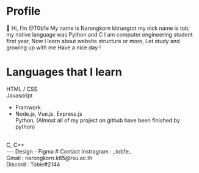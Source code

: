 # Profile
👋 Hi, I’m @T0b1e
My name is Narongkorn kitrungrot my nick name is tob, my native language was Python and C
I am computer engineering student first year, Now i learn about website structure or more, 
Let study and growing up with me Have a nice day !
# Languages that I learn 
HTML / CSS<br>
Javascript
- Framwork
- Node.js, Vue.js, Express.js <br>
Python, (Almost all of my project on github have been finished by python)
<br>
C, C++ <br>
---
Design 
- Figma
# Contact
Instragram : _tob1e_<br>
Gmail : narongkorn.k65@rsu.ac.th<br>
Discord : Tobie#2144<br>
<!---
T0b1e/T0b1e is a ✨ special ✨ repository because its `README.md` (this file) appears on your GitHub profile.
You can click the Preview link to take a look at your changes.
--->
